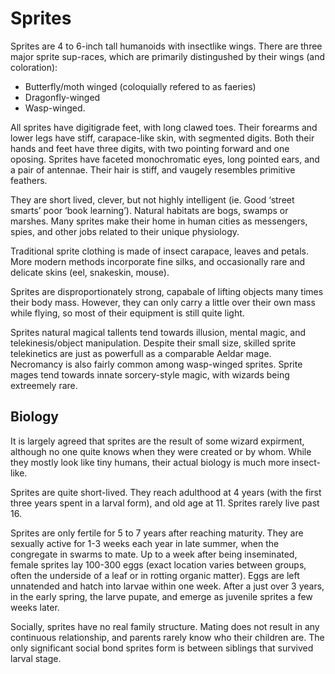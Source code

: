 # Sprites

Sprites are 4 to 6-inch tall humanoids with insectlike wings. 
There are three major sprite sup-races, which are primarily distingushed by their wings (and coloration):

* Butterfly/moth winged (coloquially refered to as faeries)
* Dragonfly-winged
* Wasp-winged.

All sprites have digitigrade feet, with long clawed toes. Their forearms and lower legs have stiff, carapace-like skin, with segmented digits. Both their hands and feet have three digits, with two pointing forward and one oposing.
Sprites have faceted monochromatic eyes, long pointed ears, and a pair of antennae. Their hair is stiff, and vaugely resembles primitive feathers.

They are short lived, clever, but not highly intelligent (ie. Good ‘street smarts’ poor ‘book learning’). Natural habitats are bogs, swamps or marshes. Many sprites make their home in human cities as messengers, spies, and other jobs related to their unique physiology.

Traditional sprite clothing is made of insect carapace, leaves and petals.
More modern methods incorporate fine silks, and occasionally rare and delicate skins (eel, snakeskin, mouse).

Sprites are disproportionately strong, capabale of lifting objects many times their body mass. However, they can only carry a little over their own mass while flying, so most of their equipment is still quite light.

Sprites natural magical tallents tend towards illusion, mental magic, and telekinesis/object manipulation. Despite their small size, skilled sprite telekinetics are just as powerfull as a comparable Aeldar mage. Necromancy is also fairly common among wasp-winged sprites. Sprite mages tend towards innate sorcery-style magic, with wizards being extreemely rare.

## Biology

It is largely agreed that sprites are the result of some wizard expirment, although no one quite knows when they were created or by whom. While they mostly look like tiny humans, their actual biology is much more insect-like.

Sprites are quite short-lived. They reach adulthood at 4 years (with the first three years spent in a larval form), and old age at 11. Sprites rarely live past 16.

Sprites are only fertile for 5 to 7 years after reaching maturity. They are sexually active for 1-3 weeks each year in late summer, when the congregate in swarms to mate. Up to a week after being inseminated, female sprites lay 100-300 eggs (exact location varies between groups, often the underside of a leaf or in rotting organic matter). Eggs are left unnatended and hatch into larvae within one week. After a just over 3 years, in the early spring, the larve pupate, and emerge as juvenile sprites a few weeks later.

Socially, sprites have no real family structure. Mating does not result in any continuous relationship, and parents rarely know who their children are. The only significant social bond sprites form is between siblings that survived larval stage.
